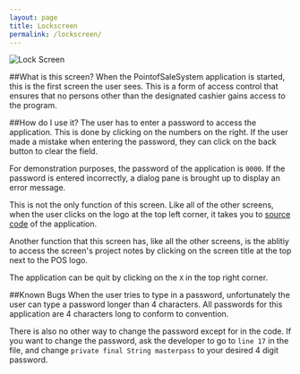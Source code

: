 ```yaml
---
layout: page
title: Lockscreen
permalink: /lockscreen/
---
```

![Lock Screen](http://i.imgur.com/Zn0Vco1.png)

##What is this screen?
When the PointofSaleSystem application is started, this is the first screen the user sees. This is a form of access control that ensures that no persons other than the designated cashier gains access to the program. 

##How do I use it?
The user has to enter a password to access the application. This is done by clicking on the numbers on the right. If the user made a mistake when entering the password, they can click on the back button to clear the field. 

For demonstration purposes, the password of the application is `0000`. If the password is entered incorrectly, a dialog pane is brought up to display an error message. 

This is not the only function of this screen. Like all of the other screens, when the user clicks on the logo at the top left corner, it takes you to [source code](https://github.com/iggnoreza/PointOfSaleSystem) of the application. 

Another function that this screen has, like all the other screens, is the ablitiy to access the screen's project notes by clicking on the screen title at the top next to the POS logo.

The application can be quit by clicking on the `X` in the top right corner.

##Known Bugs
When the user tries to type in a password, unfortunately the user can type a password longer than 4 characters. All passwords for this application are 4 characters long to conform to convention. 

There is also no other way to change the password except for in the code. If you want to change the password, ask the developer to go to `line 17` in the file, and change `private final String masterpass` to your desired 4 digit password. 